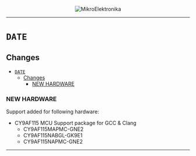 <p align="center">
  <img src="http://www.mikroe.com/img/designs/beta/logo_small.png?raw=true" alt="MikroElektronika"/>
</p>

---

# `DATE`

## Changes

- [`DATE`](#date)
  - [Changes](#changes)
    - [NEW HARDWARE](#new-hardware)

### NEW HARDWARE

Support added for following hardware:

+ CY9AF115 MCU Support package for GCC & Clang
  + CY9AF115MAPMC-GNE2
  + CY9AF115NABGL-GK9E1
  + CY9AF115NAPMC-GNE2

---
